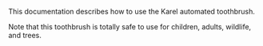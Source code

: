 This documentation describes how to use the Karel automated
toothbrush.

Note that this toothbrush is totally safe to use for children,
adults, wildlife, and trees.

